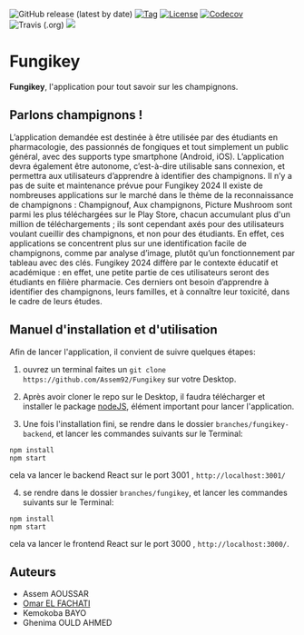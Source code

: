 ![GitHub release (latest by date)](https://img.shields.io/github/v/release/Assem92/Fungikey)
[![Tag](https://img.shields.io/github/tag/Assem92/Fungikey.svg?label=tag&style=flat-square)](build.gradle)
[![License](https://img.shields.io/github/license/Assem92/template-java-project.svg?style=flat-square)](LICENSE)
[![Codecov](https://img.shields.io/codecov/c/github/Assem92/Fungikey)](codcov)
<img alt="Travis (.org)" src="https://img.shields.io/travis/Assem92/Fungikey">
<a href="https://www.codacy.com/gh/Assem92/Fungikey/dashboard?utm_source=github.com&amp;utm_medium=referral&amp;utm_content=Assem92/Fungikey&amp;utm_campaign=Badge_Grade"><img src="https://app.codacy.com/project/badge/Grade/a4e163d604aa457b8374bec4c79e0d44"/></a>

# Fungikey

**Fungikey**, l'application pour tout savoir sur les champignons. 

## Parlons champignons !

L’application demandée est destinée à être utilisée par des étudiants en pharmacologie, des passionnés de fongiques et tout simplement un public général, avec des supports type smartphone (Android, iOS). L’application devra également être autonome, c’est-à-dire utilisable sans connexion, et permettra aux utilisateurs d’apprendre à identifier des champignons. 
Il n’y a pas de suite et maintenance prévue pour Fungikey 2024
Il existe de nombreuses applications sur le marché dans le thème de la reconnaissance de champignons : Champignouf, Aux champignons, Picture Mushroom sont parmi les plus téléchargées sur le Play Store, chacun accumulant plus d'un million de téléchargements ; ils sont cependant axés pour des utilisateurs voulant cueillir des champignons, et non pour des étudiants. En effet, ces applications se concentrent plus sur une identification facile de champignons, comme par analyse d’image, plutôt qu’un fonctionnement par tableau avec des clés. Fungikey 2024 diffère par le contexte éducatif et académique : en effet, une petite partie de ces utilisateurs seront des étudiants en filière pharmacie. Ces derniers ont besoin d’apprendre à identifier des champignons, leurs familles, et à connaître leur toxicité, dans le cadre de leurs études.


## Manuel d'installation et d'utilisation

Afin de lancer l'application, il convient de suivre quelques étapes: 

1) ouvrez un terminal faites un ```git clone https://github.com/Assem92/Fungikey``` sur votre Desktop.  

2) Après avoir cloner le repo sur le Desktop, il faudra télécharger et installer le package [nodeJS](https://nodejs.org/fr/download/current/), élément important pour lancer l'application. 


3) Une fois l'installation fini, se rendre dans le dossier ```branches/fungikey-backend```, et lancer les commandes suivants sur le Terminal:
```
npm install
npm start
```
cela va lancer le backend React sur le port 3001 , ```http://localhost:3001/```

4) se rendre dans le dossier ```branches/fungikey```, et lancer les commandes suivants sur le Terminal:
```
npm install
npm start
```
cela va lancer le frontend React sur le port 3000 , ```http://localhost:3000/```.


## Auteurs

* Assem AOUSSAR 
* [Omar EL FACHATI](https://github.com/ofachati)
* Kemokoba BAYO
* Ghenima OULD AHMED 
 

